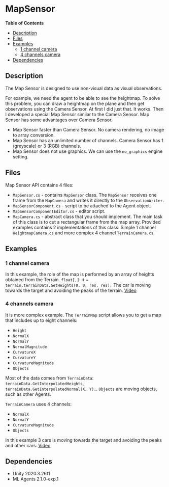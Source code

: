 # MapSensor

**Table of Contents**
- [Description](#description)
- [Files](#files)
- [Examples](#example)
    - [1 channel camera](#1-channel-camera)
    - [4 channels camera](#4-channels-camera)
- [Dependencies](#dependencies)

## Description
The Map Sensor is designed to use non-visual data as visual observations.

For example, we need the agent to be able to see the heightmap. To solve this problem, you can draw a heightmap on the plane and then get observations using the Camera Sensor. At first I did just that. It works. Then I developed a special Map Sensor similar to the Camera Sensor. Map Sensor has some advantages over Camera Sensor.
* Map Sensor faster than Camera Sensor. No camera rendering, no image to array conversion.
* Map Sensor has an unlimited number of channels. Camera Sensor has 1 (greyscale) or 3 (RGB) channels.
* Map Sensor does not use graphics. We can use the `no_graphics` engine setting.
## Files
Map Sensor API contains 4 files:
- `MapSensor.cs` - contains `MapSensor` class. The `MapSensor` receives one frame from the `MapCamera` and writes it directly to the `ObservationWriter`.
- `MapSensorComponent.cs` - script to be attached to the Agent object.
- `MapSensorComponentEditor.cs` - editor script.
- `MapCamera.cs` - abstract class that you should implement. The main task of this class is to cut a rectangular frame from the map array. Provided examples contains 2 implementations of this class: Simple 1 channel `HeightmapCamera.cs` and more complex 4 channel `TerrainCamera.cs`.
## Examples
### 1 channel camera
In this example, the role of the map is performed by an array of heights obtained from the Terrain. `float[,] H = terrain.terrainData.GetHeights(0, 0, res, res);`
The car is moving towards the target and avoiding the peaks of the terrain. [Video](https://youtu.be/MPu49Scu4fk)
### 4 channels camera
It is more complex example. The `TerrainMap` script allows you to get a map that includes up to eight channels:
- `Height`
- `NormalX`
- `NormalY`
- `NormalMagnitude`
- `CurvatureX`
- `CurvatureY`
- `CurvatureMagnitude`
- `Objects`

Most of the data comes from `TerrainData`: `terrainData.GetInterpolatedHeights`, `terrainData.GetInterpolatedNormal(X, Y);`. 
`Objects` are moving objects, such as other Agents.

`TerrainCamera` uses 4 channels:
- `NormalX`
- `NormalY`
- `CurvatureMagnitude`
- `Objects`
 
In this example 3 cars  is moving towards the target and avoiding the peaks and other cars. [Video](https://youtu.be/OlC7LPSNq_E)
## Dependencies
- Unity 2020.3.26f1
- ML Agents 2.1.0-exp.1
